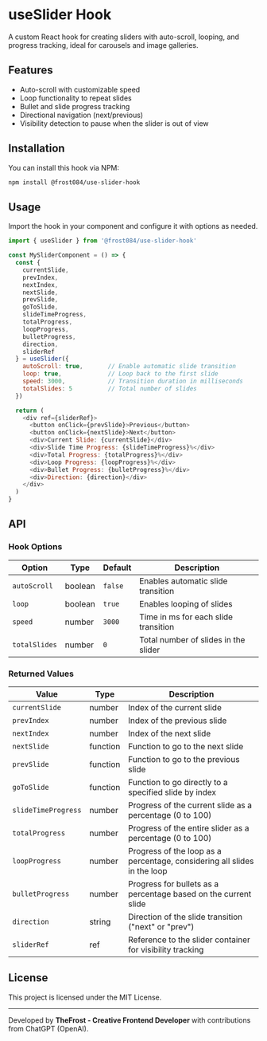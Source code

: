 
# useSlider Hook

A custom React hook for creating sliders with auto-scroll, looping, and progress tracking, ideal for carousels and image galleries.

## Features

- Auto-scroll with customizable speed
- Loop functionality to repeat slides
- Bullet and slide progress tracking
- Directional navigation (next/previous)
- Visibility detection to pause when the slider is out of view

## Installation

You can install this hook via NPM:

```bash
npm install @frost084/use-slider-hook
```

## Usage

Import the hook in your component and configure it with options as needed.

```javascript
import { useSlider } from '@frost084/use-slider-hook'

const MySliderComponent = () => {
  const {
    currentSlide,
    prevIndex,
    nextIndex,
    nextSlide,
    prevSlide,
    goToSlide,
    slideTimeProgress,
    totalProgress,
    loopProgress,
    bulletProgress,
    direction,
    sliderRef
  } = useSlider({
    autoScroll: true,       // Enable automatic slide transition
    loop: true,             // Loop back to the first slide
    speed: 3000,            // Transition duration in milliseconds
    totalSlides: 5          // Total number of slides
  })

  return (
    <div ref={sliderRef}>
      <button onClick={prevSlide}>Previous</button>
      <button onClick={nextSlide}>Next</button>
      <div>Current Slide: {currentSlide}</div>
      <div>Slide Time Progress: {slideTimeProgress}%</div>
      <div>Total Progress: {totalProgress}%</div>
      <div>Loop Progress: {loopProgress}%</div>
      <div>Bullet Progress: {bulletProgress}%</div>
      <div>Direction: {direction}</div>
    </div>
  )
}
```

## API

### Hook Options

| Option       | Type    | Default | Description                                           |
|--------------|---------|---------|-------------------------------------------------------|
| `autoScroll` | boolean | `false` | Enables automatic slide transition                    |
| `loop`       | boolean | `true`  | Enables looping of slides                             |
| `speed`      | number  | `3000`  | Time in ms for each slide transition                  |
| `totalSlides`| number  | `0`     | Total number of slides in the slider                  |

### Returned Values

| Value              | Type     | Description                                                     |
|--------------------|----------|-----------------------------------------------------------------|
| `currentSlide`     | number   | Index of the current slide                                      |
| `prevIndex`        | number   | Index of the previous slide                                     |
| `nextIndex`        | number   | Index of the next slide                                         |
| `nextSlide`        | function | Function to go to the next slide                                |
| `prevSlide`        | function | Function to go to the previous slide                            |
| `goToSlide`        | function | Function to go directly to a specified slide by index           |
| `slideTimeProgress`| number   | Progress of the current slide as a percentage (0 to 100)        |
| `totalProgress`    | number   | Progress of the entire slider as a percentage (0 to 100)        |
| `loopProgress`     | number   | Progress of the loop as a percentage, considering all slides in the loop |
| `bulletProgress`   | number   | Progress for bullets as a percentage based on the current slide |
| `direction`        | string   | Direction of the slide transition ("next" or "prev")            |
| `sliderRef`        | ref      | Reference to the slider container for visibility tracking       |

## License

This project is licensed under the MIT License.

---

Developed by **TheFrost - Creative Frontend Developer** with contributions from ChatGPT (OpenAI).
